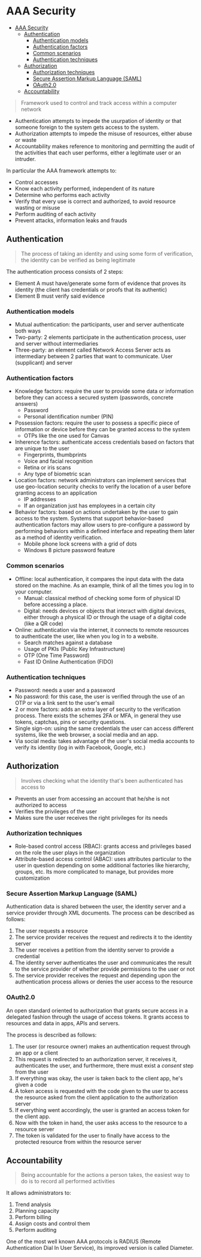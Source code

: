 # AAA Security

- [AAA Security](#aaa-security)
  - [Authentication](#authentication)
    - [Authentication models](#authentication-models)
    - [Authentication factors](#authentication-factors)
    - [Common scenarios](#common-scenarios)
    - [Authentication techniques](#authentication-techniques)
  - [Authorization](#authorization)
    - [Authorization techniques](#authorization-techniques)
    - [Secure Assertion Markup Language (SAML)](#secure-assertion-markup-language-saml)
    - [OAuth2.0](#oauth20)
  - [Accountability](#accountability)

> Framework used to control and track access within a computer network

- Authentication attempts to impede the usurpation of identity or that someone foreign to the system gets access to the system.
- Authorization attempts to impede the misuse of resources, either abuse or waste
- Accountability makes reference to monitoring and permitting the audit of the activities that each user performs, either a legitimate user or an intruder.

In particular the AAA framework attempts to:

- Control accesses
- Know each activity performed, independent of its nature
- Determine who performs each activity
- Verify that every use is correct and authorized, to avoid resource wasting or misuse
- Perform auditing of each activity
- Prevent attacks, information leaks and frauds

## Authentication

> The process of taking an identity and using some form of verification, the identity can be verified as being legitimate

The authentication process consists of 2 steps:

- Element A must have/generate some form of evidence that proves its identity (the client has credentials or proofs that its authentic)
- Element B must verify said evidence

### Authentication models

- Mutual authentication: the participants, user and server authenticate both ways
- Two-party: 2 elements participate in the authentication process, user and server without intermediaries
- Three-party: an element called Network Access Server acts as intermediary between 2 parties that want to communicate. User (supplicant) and server

### Authentication factors

- Knowledge factors: require the user to provide some data or information before they can access a secured system (passwords, concrete answers)
  - Password
  - Personal identification number (PIN)
- Possession factors: require the user to possess a specific piece of information or device before they can be granted access to the system
  - OTPs like the one used for Canvas
- Inherence factors: authenticate access credentials based on factors that are unique to the user
  - Fingerprints, thumbprints
  - Voice and facial recognition
  - Retina or iris scans
  - Any type of biometric scan
- Location factors: network administrators can implement services that use geo-location security checks to verify the location of a user before granting access to an application
  - IP addresses
  - If an organization just has employees in a certain city
- Behavior factors: based on actions undertaken by the user to gain access to the system. Systems that support behavior-based authentication factors may allow users to pre-configure a password by performing behaviors within a defined interface and repeating them later as a method of identity verification.
  - Mobile phone lock screens with a grid of dots
  - Windows 8 picture password feature

### Common scenarios

- Offline: local authentication, it compares the input data with the data stored on the machine. As an example, think of all the times you log in to your computer.
  - Manual: classical method of checking some form of physical ID before accessing a place.
  - Digital: needs devices or objects that interact with digital devices, either through a physical ID or through the usage of a digital code (like a QR code)
- Online: authentication via the internet, it connects to remote resources to authenticate the user, like when you log in to a website.
  - Search matches against a database
  - Usage of PKIs (Public Key Infrastructure)
  - OTP (One Time Password)
  - Fast ID Online Authentication (FIDO)

### Authentication techniques

- Password: needs a user and a password
- No password: for this case, the user is verified through the use of an OTP or via a link sent to the user's email
- 2 or more factors: adds an extra layer of security to the verification process. There exists the schemes 2FA or MFA, in general they use tokens, captchas, pins or security questions.
- Single sign-on: using the same credentials the user can access different systems, like the web browser, a social media and an app.
- Via social media: takes advantage of the user's social media accounts to verify its identity (log in with Facebook, Google, etc.)

## Authorization

> Involves checking what the identity that's been authenticated has access to

- Prevents an user from accessing an account that he/she is not authorized to access
- Verifies the privileges of the user
- Makes sure the user receives the right privileges for its needs

### Authorization techniques

- Role-based control access (RBAC): grants access and privileges based on the role the user plays in the organization
- Attribute-based access control (ABAC): uses attributes particular to the user in question depending on some additional factories like hierarchy, groups, etc. Its more complicated to manage, but provides more customization

### Secure Assertion Markup Language (SAML)

Authentication data is shared between the user, the identity server and a service provider through XML documents. The process can be described as follows:

1. The user requests a resource
2. The service provider receives the request and redirects it to the identity server
3. The user receives a petition from the identity server to provide a credential
4. The identity server authenticates the user and communicates the result to the service provider of whether provide permissions to the user or not
5. The service provider receives the request and depending upon the authentication process allows or denies the user access to the resource

### OAuth2.0

An open standard oriented to authorization that grants secure access in a delegated fashion through the usage of access tokens. It grants access to resources and data in apps, APIs and servers.

The process is described as follows:

1. The user (or resource owner) makes an authentication request through an app or a client
2. This request is redirected to an authorization server, it receives it, authenticates the user, and furthermore, there must exist a _consent_ step from the user
3. If everything was okay, the user is taken back to the client app, he's given a code
4. A token access is requested with the code given to the user to access the resource asked from the client application to the authorization server
5. If everything went accordingly, the user is granted an access token for the client app.
6. Now with the token in hand, the user asks access to the resource to a resource server
7. The token is validated for the user to finally have access to the protected resource from within the resource server

## Accountability

> Being accountable for the actions a person takes, the easiest way to do is to record all performed activities

It allows administrators to:

1. Trend analysis
2. Planning capacity
3. Perform billing
4. Assign costs and control them
5. Perform auditing

One of the most well known AAA protocols is RADIUS (Remote Authentication Dial In User Service), its improved version is called Diameter.
